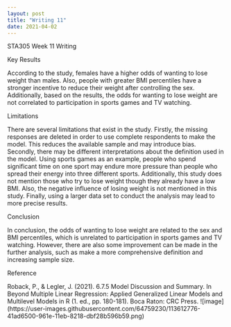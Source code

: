 ```yaml
---
layout: post
title: "Writing 11"
date: 2021-04-02
---
```


<p>STA305 Week 11 Writing
<p>Key Results 
<p>According to the study, females have a higher odds of wanting to lose weight than males. Also, people with greater BMI percentiles have a stronger incentive to reduce their weight after controlling the sex. Additionally, based on the results, the odds for wanting to lose weight are not correlated to participation in sports games and TV watching. 

<p>Limitations
<p>There are several limitations that exist in the study. Firstly, the missing responses are deleted in order to use complete respondents to make the model. This reduces the available sample and may introduce bias. Secondly, there may be different interpretations about the definition used in the model. Using sports games as an example, people who spend significant time on one sport may endure more pressure than people who spread their energy into three different sports. Additionally, this study does not mention those who try to lose weight though they already have a low BMI. Also, the negative influence of losing weight is not mentioned in this study. Finally, using a larger data set to conduct the analysis may lead to more precise results.  

<p>Conclusion
<p>In conclusion, the odds of wanting to lose weight are related to the sex and BMI percentiles, which is unrelated to participation in sports games and TV watching. However, there are also some improvement can be made in the further analysis, such as make a more comprehensive definition and increasing sample size.  

<p>Reference
<p>Roback, P., & Legler, J. (2021). 6.7.5 Model Discussion and Summary. In Beyond Multiple Linear Regression: Applied Generalized Linear Models and Multilevel Models in R (1. ed., pp. 180-181). Boca Raton: CRC Press.
![image](https://user-images.githubusercontent.com/64759230/113612776-41ad6500-961e-11eb-8218-dbf28b596b59.png)
